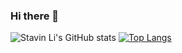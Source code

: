 ### Hi there 👋



<!--
**StavinLi/StavinLi** is a ✨ _special_ ✨ repository because its `README.md` (this file) appears on your GitHub profile.

Here are some ideas to get you started:

- 🔭 I’m currently working on ...
- 🌱 I’m currently learning ...
- 👯 I’m looking to collaborate on ...
- 🤔 I’m looking for help with ...
- 💬 Ask me about ...
- 📫 How to reach me: ...
- 😄 Pronouns: ...
- ⚡ Fun fact: ...
-->
![Stavin Li's GitHub stats](https://github-readme-stats.vercel.app/api?username=StavinLi&show_icons=true&theme=tokyonight&line_height=27)
[![Top Langs](https://github-readme-stats.vercel.app/api/top-langs/?username=StavinLi&theme=radical)](https://github.com/StavinLi/github-readme-stats)

